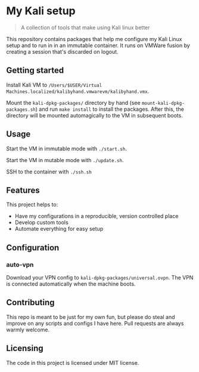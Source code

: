 # My Kali setup
> A collection of tools that make using Kali linux better

This repository contains packages that help me configure my Kali Linux setup and
to run in in an immutable container. It runs on VMWare fusion by creating a
session that's discarded on logout.

## Getting started

Install Kali VM to `/Users/$USER/Virtual Machines.localized/kalibyhand.vmwarevm/kalibyhand.vmx`.

Mount the `kali-dpkg-packages/` directory by hand (see
`mount-kali-dpkg-packages.sh`) and run `make install` to install the packages.
After this, the directory will be mounted automagically to the VM in subsequent
boots.

## Usage

Start the VM in immutable mode with `./start.sh`.

Start the VM in mutable mode with `./update.sh`.

SSH to the container with `./ssh.sh`

## Features

This project helps to:
* Have my configurations in a reproducible, version controlled place
* Develop custom tools
* Automate everything for easy setup

## Configuration

### auto-vpn

Download your VPN config to `kali-dpkg-packages/universal.ovpn`. The VPN is
connected automatically when the machine boots.

## Contributing

This repo is meant to be just for my own fun, but please do steal and improve on
any scripts and configs I have here. Pull requests are always warmly welcome.

## Licensing

The code in this project is licensed under MIT license.